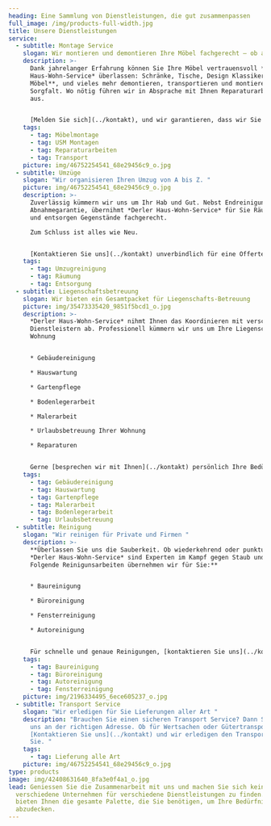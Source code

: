 ```yaml
---
heading: Eine Sammlung von Dienstleistungen, die gut zusammenpassen
full_image: /img/products-full-width.jpg
title: Unsere Dienstleistungen
service:
  - subtitle: Montage Service
    slogan: Wir montieren und demontieren Ihre Möbel fachgerecht – ob alt oder neu
    description: >-
      Dank jahrelanger Erfahrung können Sie Ihre Möbel vertrauensvoll *Derler
      Haus-Wohn-Service* überlassen: Schränke, Tische, Design Klassiker, **USM
      Möbel**, und vieles mehr demontieren, transportieren und montieren wir mit
      Sorgfalt. Wo nötig führen wir in Absprache mit Ihnen Reparaturarbeiten
      aus.


      [Melden Sie sich](../kontakt), und wir garantieren, dass wir Sie nicht vermöbeln!
    tags:
      - tag: Möbelmontage
      - tag: USM Montagen
      - tag: Reparaturarbeiten
      - tag: Transport
    picture: img/46752254541_68e29456c9_o.jpg
  - subtitle: Umzüge
    slogan: "Wir organisieren Ihren Umzug von A bis Z. "
    picture: img/46752254541_68e29456c9_o.jpg
    description: >-
      Zuverlässig kümmern wir uns um Ihr Hab und Gut. Nebst Endreinigung mit
      Abnahmegarantie, übernihmt *Derler Haus-Wohn-Service* für Sie Räumungen
      und entsorgen Gegenstände fachgerecht.

      Zum Schluss ist alles wie Neu.


      [Kontaktieren Sie uns](../kontakt) unverbindlich für eine Offerte!
    tags:
      - tag: Umzugreinigung
      - tag: Räumung
      - tag: Entsorgung
  - subtitle: Liegenschaftsbetreuung
    slogan: Wir bieten ein Gesamtpacket für Liegenschafts-Betreuung
    picture: img/35473335420_9851f5bcd1_o.jpg
    description: >-
      *Derler Haus-Wohn-Service* nihmt Ihnen das Koordinieren mit verschiedenem
      Dienstleistern ab. Professionell kümmern wir uns um Ihre Liegenschaft oder
      Wohnung


      * Gebäudereinigung

      * Hauswartung

      * Gartenpflege

      * Bodenlegerarbeit

      * Malerarbeit

      * Urlaubsbetreuung Ihrer Wohnung

      * Reparaturen


      Gerne [besprechen wir mit Ihnen](../kontakt) persönlich Ihre Bedürfnisse.
    tags:
      - tag: Gebäudereinigung
      - tag: Hauswartung
      - tag: Gartenpflege
      - tag: Malerarbeit
      - tag: Bodenlegerarbeit
      - tag: Urlaubsbetreuung
  - subtitle: Reinigung
    slogan: "Wir reinigen für Private und Firmen "
    description: >-
      **Überlassen Sie uns die Sauberkeit. Ob wiederkehrend oder punktuell:
      *Derler Haus-Wohn-Service* sind Experten im Kampf gegen Staub und Dreck.
      Folgende Reinigunsarbeiten übernehmen wir für Sie:**


      * Baureinigung

      * Büroreinigung

      * Fensterreinigung

      * Autoreinigung


      Für schnelle und genaue Reinigungen, [kontaktieren Sie uns](../kontakt)!
    tags:
      - tag: Baureinigung
      - tag: Büroreinigung
      - tag: Autoreinigung
      - tag: Fensterreinigung
    picture: img/2196334495_6ece605237_o.jpg
  - subtitle: Transport Service
    slogan: "Wir erledigen für Sie Lieferungen aller Art "
    description: "Brauchen Sie einen sicheren Transport Service? Dann Sie sind bei
      uns an der richtigen Adresse. Ob für Wertsachen oder Gütertransport.
      [Kontaktieren Sie uns](../kontakt) und wir erledigen den Transport für
      Sie. "
    tags:
      - tag: Lieferung alle Art
    picture: img/46752254541_68e29456c9_o.jpg
type: products
image: img/42408631640_8fa3e0f4a1_o.jpg
lead: Geniessen Sie die Zusammenarbeit mit uns und machen Sie sich keine Sorgen,
  verschiedene Unternehmen für verschiedene Dienstleistungen zu finden. Wir
  bieten Ihnen die gesamte Palette, die Sie benötigen, um Ihre Bedürfnisse
  abzudecken.
---
```

